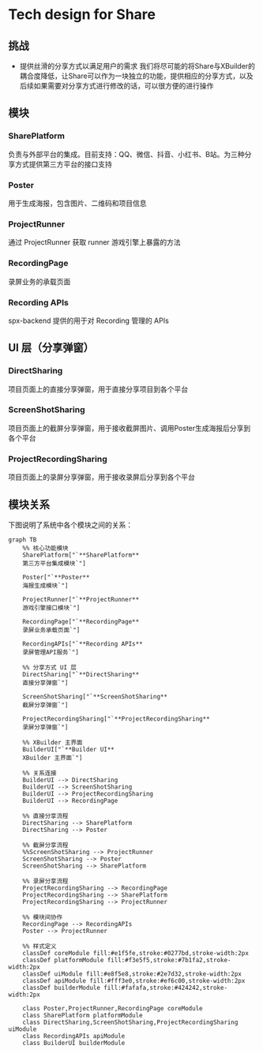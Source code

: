 # Tech design for Share
## 挑战
* 提供丝滑的分享方式以满足用户的需求
    我们将尽可能的将Share与XBuilder的耦合度降低，让Share可以作为一块独立的功能，提供相应的分享方式，以及后续如果需要对分享方式进行修改的话，可以很方便的进行操作

## 模块
### SharePlatform
负责与外部平台的集成。目前支持：QQ、微信、抖音、小红书、B站。为三种分享方式提供第三方平台的接口支持
### Poster
用于生成海报，包含图片、二维码和项目信息
### ProjectRunner
通过 ProjectRunner 获取 runner 游戏引擎上暴露的方法
### RecordingPage
录屏业务的承载页面
### Recording APIs
spx-backend 提供的用于对 Recording 管理的 APIs


## UI 层（分享弹窗）
### DirectSharing
项目页面上的直接分享弹窗，用于直接分享项目到各个平台
### ScreenShotSharing
项目页面上的截屏分享弹窗，用于接收截屏图片、调用Poster生成海报后分享到各个平台
### ProjectRecordingSharing
项目页面上的录屏分享弹窗，用于接收录屏后分享到各个平台

## 模块关系
下图说明了系统中各个模块之间的关系：

```mermaid
graph TB
    %% 核心功能模块
    SharePlatform["`**SharePlatform**
    第三方平台集成模块`"]
    
    Poster["`**Poster**
    海报生成模块`"]
    
    ProjectRunner["`**ProjectRunner**
    游戏引擎接口模块`"]
    
    RecordingPage["`**RecordingPage**
    录屏业务承载页面`"]
    
    RecordingAPIs["`**Recording APIs**
    录屏管理API服务`"]
    
    %% 分享方式 UI 层
    DirectSharing["`**DirectSharing**
    直接分享弹窗`"]
    
    ScreenShotSharing["`**ScreenShotSharing**
    截屏分享弹窗`"]
    
    ProjectRecordingSharing["`**ProjectRecordingSharing**
    录屏分享弹窗`"]
    
    %% XBuilder 主界面
    BuilderUI["`**Builder UI**
    XBuilder 主界面`"]
    
    %% 关系连接
    BuilderUI --> DirectSharing
    BuilderUI --> ScreenShotSharing
    BuilderUI --> ProjectRecordingSharing
    BuilderUI --> RecordingPage
    
    %% 直接分享流程
    DirectSharing --> SharePlatform
    DirectSharing --> Poster
    
    %% 截屏分享流程
    %%ScreenShotSharing --> ProjectRunner
    ScreenShotSharing --> Poster
    ScreenShotSharing --> SharePlatform
    
    %% 录屏分享流程
    ProjectRecordingSharing --> RecordingPage
    ProjectRecordingSharing --> SharePlatform
    ProjectRecordingSharing --> ProjectRunner
    
    %% 模块间协作
    RecordingPage --> RecordingAPIs
    Poster --> ProjectRunner
    
    %% 样式定义
    classDef coreModule fill:#e1f5fe,stroke:#0277bd,stroke-width:2px
    classDef platformModule fill:#f3e5f5,stroke:#7b1fa2,stroke-width:2px
    classDef uiModule fill:#e8f5e8,stroke:#2e7d32,stroke-width:2px
    classDef apiModule fill:#fff3e0,stroke:#ef6c00,stroke-width:2px
    classDef builderModule fill:#fafafa,stroke:#424242,stroke-width:2px
    
    class Poster,ProjectRunner,RecordingPage coreModule
    class SharePlatform platformModule
    class DirectSharing,ScreenShotSharing,ProjectRecordingSharing uiModule
    class RecordingAPIs apiModule
    class BuilderUI builderModule
```
